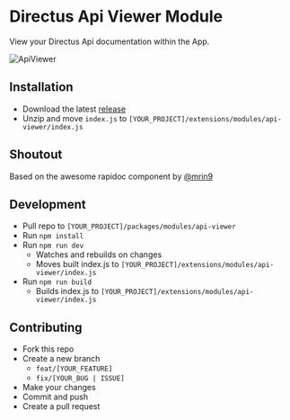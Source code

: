 # Directus Api Viewer Module

View your Directus Api documentation within the App.

![ApiViewer](./screenshots/ApiViewer.gif "ApiViewer")


## Installation

 - Download the latest [release](https://github.com/u12206050/directus-extension-api-viewer-module/releases/latest)
 - Unzip and move `index.js` to `[YOUR_PROJECT]/extensions/modules/api-viewer/index.js`

## Shoutout

Based on the awesome rapidoc component by [@mrin9](https://github.com/mrin9/RapiDoc)

## Development

 - Pull repo to `[YOUR_PROJECT]/packages/modules/api-viewer`
 - Run `npm install`
 - Run `npm run dev`
   - Watches and rebuilds on changes
   - Moves built index.js to `[YOUR_PROJECT]/extensions/modules/api-viewer/index.js`
 - Run `npm run build`
   - Builds index.js to `[YOUR_PROJECT]/extensions/modules/api-viewer/index.js`

## Contributing

 - Fork this repo
 - Create a new branch
   - `feat/[YOUR_FEATURE]`
   - `fix/[YOUR_BUG | ISSUE]`
 - Make your changes
 - Commit and push
 - Create a pull request